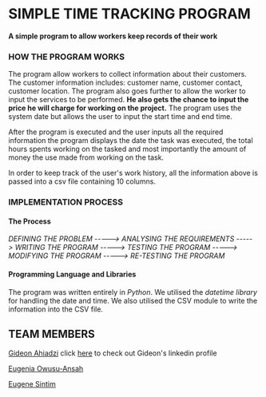# SIMPLE TIME TRACKING PROGRAM

**A simple program to allow workers keep records of their work**

### HOW THE PROGRAM WORKS

The program allow workers to collect information about their customers.
The customer information includes: customer name, customer contact, customer location.
The program also goes further to allow the worker to input the services to be performed.
**He also gets the chance to input the price he will charge for working on the project.**
The program uses the system date but allows the user to input the start time and end time.

After the program is executed and the user inputs all the required information the program displays the date the task was executed, the total hours spents working on the tasked and most importantly the amount of money the use made from working on the task.

In order to keep track of the user's work history, all the information above is passed into a csv file containing 10 columns.


### IMPLEMENTATION PROCESS

#### The Process
_DEFINING THE PROBLEM -----> ANALYSING THE REQUIREMENTS -----> WRITING THE PROGRAM -----> TESTING THE PROGRAM -----> MODIFYING THE PROGRAM -----> RE-TESTING THE PROGRAM_

#### Programming Language and Libraries
The program was written entirely in *Python*. We utilised the *datetime library* for handling the date and time. We also utilised the CSV module to write the information into the CSV file.

## TEAM MEMBERS

[Gideon Ahiadzi](https://github.com/horlali)  click [here](www.linkedin.com/gideon-ahiadzi) to check out Gideon's linkedin profile

[Eugenia Owusu-Ansah](https://github.com/eugeniaowiredua)

[Eugene Sintim](https://github.com/EUGENE-hue)
